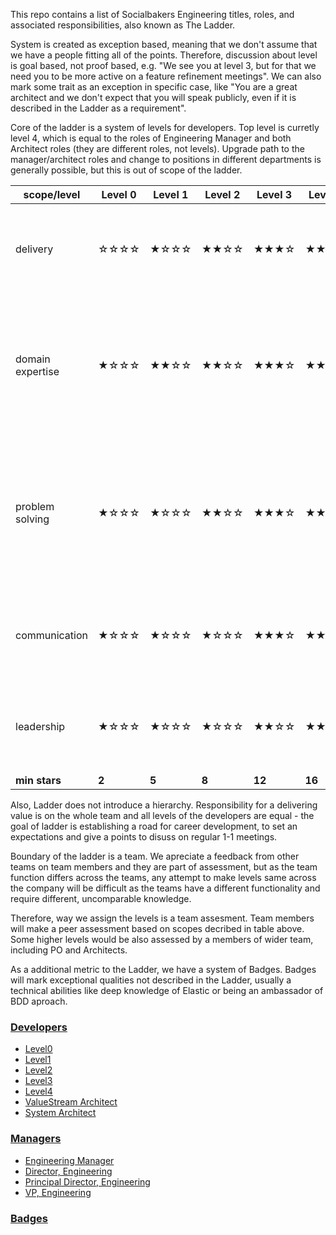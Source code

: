 This repo contains a list of Socialbakers Engineering titles, roles, and associated responsibilities, also known as The Ladder.

  System is created as exception based, meaning that we don't assume that we have a people fitting all of the points. Therefore, discussion about level is goal based, not proof based, e.g. "We see you at level 3, but for that we need you to be more active on a feature refinement meetings". We can also mark some trait as an exception in specific case, like "You are a great architect and we don't expect that you will speak publicly, even if it is described in the Ladder as a requirement".

  Core of the ladder is a system of levels for developers. Top level is curretly level 4, which is equal to the roles of Engineering Manager and both Architect roles (they are different roles, not levels). Upgrade path to the manager/architect roles and change to positions in different departments is generally possible, but this is out of scope of the ladder.

| scope/level    | Level 0 | Level 1 | Level 2 | Level 3 | Level 4 | Skills |
|----------------|---------|---------|---------|---------|---------|---------|
| delivery         |   ☆☆☆☆   |    ★☆☆☆    |    ★★☆☆    |    ★★★☆    |    ★★★★    | Scoping and prioritization, Testing and monitoring, Shipping to production, Initiative |
| domain expertise   |   ★☆☆☆   |   ★★☆☆   |   ★★☆☆   |   ★★★☆   |   ★★★★   | Knowledge of your discipline (e.g. Payments, AppSec, Provisioning, Machine Learning), Language, Tools, Business and product sense |
| problem solving     |   ★☆☆☆   |   ★☆☆☆   |   ★★☆☆   |   ★★★☆  |   ★★★☆   | Architecture & design patterns, Breaking down large problems, Critical thinking, Analytical skills, Creativity, Decision making |
| communication  |   ★☆☆☆   |    ★☆☆☆    |  ★☆☆☆   |   ★★★☆   |  ★★★★   | Documentation, Collaboration, Relationship-building, Interviewing, Listening, Empathy |
| leadership  |   ★☆☆☆   |    ★☆☆☆    |   ★☆☆☆   |   ★★☆☆   |   ★★★★   |Accountability, Responsibility, Mentorship, Making hard decisions, Setting an example |
| **min stars**    |  **2**  |  **5**  |  **8**  |  **12** |  **16** ||

  Also, Ladder does not introduce a hierarchy. Responsibility for a delivering value is on the whole team and all levels of the developers are equal - the goal of ladder is establishing a road for career development, to set an expectations and give a points to disuss on regular 1-1 meetings.

 Boundary of the ladder is a team. We apreciate a feedback from other teams on team members and they are part of assessment, but as the team function differs across the teams, any attempt to make levels same across the company will be difficult as the teams have a different functionality and require different, uncomparable knowledge. 

 Therefore, way we assign the levels is a team assesment. Team members will make a peer assessment based on scopes decribed in table above. Some higher levels would be also assessed by a members of wider team, including PO and Architects.

  As a additional metric to the Ladder, we have a system of Badges. Badges will mark exceptional qualities not described in the Ladder, usually a technical abilities like deep knowledge of Elastic or being an ambassador of BDD aproach.




### [Developers](developers/developers_path.md)

* [Level0](developers/intern.md)
* [Level1](developers/level1.md)
* [Level2](developers/level2.md)
* [Level3](developers/level3.md)
* [Level4](developers/level4.md)
* [ValueStream Architect](developers/vsarchitect.md)
* [System Architect](developers/systemarchitect.md)

### [Managers](managers/managers_path.md)

* [Engineering Manager](managers/engineering_manager.md)
* [Director, Engineering](managers/director_engineering.md)
* [Principal Director, Engineering](managers/principal_director_engineering.md)
* [VP, Engineering](managers/vp_engineering.md)


### [Badges](badges/badges.md)


